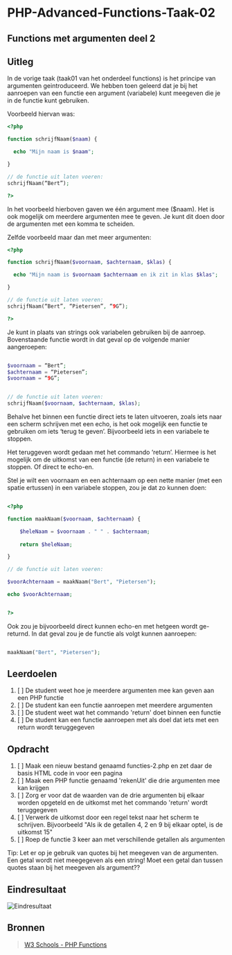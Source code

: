 # PHP-Advanced-Functions-Taak-02


## Functions met argumenten deel 2


## Uitleg

In de vorige taak (taak01 van het onderdeel functions) is het principe van argumenten geintroduceerd. We hebben toen geleerd dat je bij het aanroepen van een functie een argument (variabele) kunt meegeven die je in de functie kunt gebruiken.

Voorbeeld hiervan was:

~~~php
<?php

function schrijfNaam($naam) {

  echo "Mijn naam is $naam";

}

// de functie uit laten voeren:
schrijfNaam(“Bert”);

?>
~~~


In het voorbeeld hierboven gaven we één argument mee ($naam). Het is ook mogelijk om meerdere argumenten mee te geven. Je kunt dit doen door de argumenten met een komma te scheiden. 

Zelfde voorbeeld maar dan met meer argumenten:

~~~php
<?php

function schrijfNaam($voornaam, $achternaam, $klas) {

  echo "Mijn naam is $voornaam $achternaam en ik zit in klas $klas";

}

// de functie uit laten voeren:
schrijfNaam(“Bert”, “Pietersen”, “9G”);

?>
~~~

Je kunt in plaats van strings ook variabelen gebruiken bij de aanroep. Bovenstaande functie wordt in dat geval op de volgende manier aangeroepen:

~~~php

$voornaam = “Bert”;
$achternaam = “Pietersen”;
$voornaam = “9G”;


// de functie uit laten voeren:
schrijfNaam($voornaam, $achternaam, $klas);

~~~

Behalve het binnen een functie direct iets te laten uitvoeren, zoals iets naar een scherm schrijven met een echo, is het ook mogelijk een functie te gebruiken om iets ‘terug te geven’. Bijvoorbeeld iets in een variabele te stoppen. 

Het teruggeven wordt gedaan met het commando ‘return’. Hiermee is het mogelijk om de uitkomst van een functie (de return) in een variabele te stoppen. Of direct te echo-en.

Stel je wilt een voornaam en een achternaam op een nette manier (met een spatie ertussen) in een variabele stoppen, zou je dat zo kunnen doen:

~~~php

<?php

function maakNaam($voornaam, $achternaam) {

	$heleNaam = $voornaam . " " . $achternaam;
  
	return $heleNaam;

}

// de functie uit laten voeren:

$voorAchternaam = maakNaam("Bert", "Pietersen");

echo $voorAchternaam;


?>

~~~

Ook zou je bijvoorbeeld direct kunnen echo-en met hetgeen wordt ge-returnd. In dat geval zou je de functie als volgt kunnen aanroepen:

~~~php

maakNaam("Bert", "Pietersen");

~~~



## Leerdoelen

1. [ ] De student weet hoe je meerdere argumenten mee kan geven aan een PHP functie
2. [ ] De student kan een functie aanroepen met meerdere argumenten
3. [ ] De student weet wat het commando 'return' doet binnen een functie
4. [ ] De student kan een functie aanroepen met als doel dat iets met een return wordt teruggegeven


## Opdracht


1. [ ] Maak een nieuw bestand genaamd functies-2.php en zet daar de basis HTML code in voor een pagina
2. [ ] Maak een PHP functie genaamd 'rekenUit' die drie argumenten mee kan krijgen
3. [ ] Zorg er voor dat de waarden van de drie argumenten bij elkaar worden opgeteld en de uitkomst met het commando 'return' wordt teruggegeven
4. [ ] Verwerk de uitkomst door een regel tekst naar het scherm te schrijven. Bijvoorbeeld "Als ik de getallen 4, 2 en 9 bij elkaar optel, is de uitkomst 15"
5. [ ] Roep de functie 3 keer aan met verschillende getallen als argumenten

Tip: Let er op je gebruik van quotes bij het meegeven van de argumenten. Een getal wordt niet meegegeven als een string! Moet een getal dan tussen quotes staan bij het meegeven als argument??


## Eindresultaat

![Eindresultaat](https://github.com/ROC-van-Amsterdam-College-Amstelland/PHP-ADVANCED/blob/master/4-Functions/taak02/images/resultaat.png)

## Bronnen

> [W3 Schools - PHP Functions](https://www.w3schools.com/php/php_functions.asp)




<!--- ------------ DIT COMMENTAAR LATEN STAAN AUB ------------
------------------ ------------------------------ ------------
------------------ eagle ref:86000036
------------------ ------------------------------ ------------
------------------ DIT COMMENTAAR LATEN STAAN AUB -------- -->